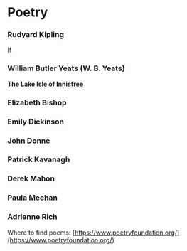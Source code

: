 # Poetry

### Rudyard Kipling

[If](Poetry%20dcb71/If%20b873e.md)

### William Butler Yeats (W. B. Yeats)

[**The Lake Isle of Innisfree**](Poetry%20dcb71/The%20Lake%20I%20f61d0.md)

### Elizabeth Bishop

### Emily Dickinson

### John Donne

### Patrick Kavanagh

### Derek Mahon

### Paula Meehan

### Adrienne Rich

Where to find poems: [https://www.poetryfoundation.org/](https://www.poetryfoundation.org/)